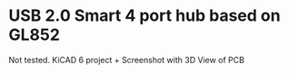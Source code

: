 # USB 2.0 Smart 4 port hub based on GL852
Not tested.
KiCAD 6 project + Screenshot with 3D View of PCB
